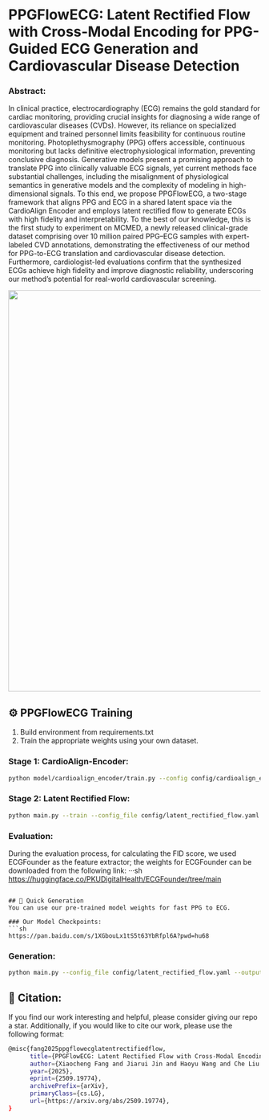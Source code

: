 # PPGFlowECG: Latent Rectified Flow with Cross-Modal Encoding for PPG-Guided ECG Generation and Cardiovascular Disease Detection

### Abstract: 
In clinical practice, electrocardiography (ECG) remains the gold standard for cardiac monitoring, providing crucial insights for diagnosing a wide range of cardiovascular diseases (CVDs). However, its reliance on specialized equipment and trained personnel limits feasibility for continuous routine monitoring. Photoplethysmography (PPG) offers accessible, continuous monitoring but lacks definitive electrophysiological information, preventing conclusive diagnosis. Generative models present a promising approach to translate PPG into clinically valuable ECG signals, yet current methods face substantial challenges, including the misalignment of physiological semantics in generative models and the complexity of modeling in high-dimensional signals. To this end, we propose PPGFlowECG, a two-stage framework that aligns PPG and ECG in a shared latent space via the CardioAlign Encoder and employs latent rectified flow to generate ECGs with high fidelity and interpretability. To the best of our knowledge, this is the first study to experiment on MCMED, a newly released clinical-grade dataset comprising over 10 million paired PPG–ECG samples with expert-labeled CVD annotations, demonstrating the effectiveness of our method for PPG-to-ECG translation and cardiovascular disease detection. Furthermore, cardiologist-led evaluations confirm that the synthesized ECGs achieve high fidelity and improve diagnostic reliability, underscoring our method’s potential for real-world cardiovascular screening.

<img src="./img/framework.png" width="800">

## ⚙️ PPGFlowECG Training
1. Build environment from requirements.txt
2. Train the appropriate weights using your own dataset.

### Stage 1: CardioAlign-Encoder:
```sh
python model/cardioalign_encoder/train.py --config config/cardioalign_encoder.yaml --save_dir results/cardioalign_encoder
```
### Stage 2: Latent Rectified Flow:
```sh
python main.py --train --config_file config/latent_rectified_flow.yaml --output baseline
```

### Evaluation:
During the evaluation process, for calculating the FID score, we used ECGFounder as the feature extractor; the weights for ECGFounder can be downloaded from the following link:
···sh
https://huggingface.co/PKUDigitalHealth/ECGFounder/tree/main
```

## 🚀 Quick Generation
You can use our pre-trained model weights for fast PPG to ECG.

### Our Model Checkpoints:
```sh
https://pan.baidu.com/s/1XGbouLx1tS5t63YbRfpl6A?pwd=hu68
```

### Generation:
```sh
python main.py --config_file config/latent_rectified_flow.yaml --output baseline
```

## 📝 Citation:
If you find our work interesting and helpful, please consider giving our repo a star. Additionally, if you would like to cite our work, please use the following format:
```sh
@misc{fang2025ppgflowecglatentrectifiedflow,
      title={PPGFlowECG: Latent Rectified Flow with Cross-Modal Encoding for PPG-Guided ECG Generation and Cardiovascular Disease Detection}, 
      author={Xiaocheng Fang and Jiarui Jin and Haoyu Wang and Che Liu and Jieyi Cai and Guangkun Nie and Jun Li and Hongyan Li and Shenda Hong},
      year={2025},
      eprint={2509.19774},
      archivePrefix={arXiv},
      primaryClass={cs.LG},
      url={https://arxiv.org/abs/2509.19774}, 
}
```
